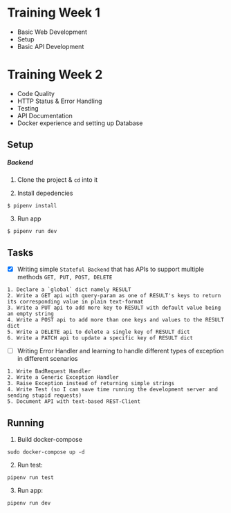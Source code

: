 # Training Week 1
- Basic Web Development
- Setup
- Basic API Development

# Training Week 2
- Code Quality
- HTTP Status & Error Handling
- Testing
- API Documentation
- Docker experience and setting up Database

## Setup

##### Backend
1. Clone the project & `cd` into it

2. Install depedencies
``` shell
$ pipenv install
```

3. Run app
``` shell
$ pipenv run dev
```

## Tasks

- [x] Writing simple `Stateful Backend` that has APIs to support multiple methods `GET, PUT, POST, DELETE`
```
1. Declare a `global` dict namely RESULT
2. Write a GET api with query-param as one of RESULT's keys to return its corresponding value in plain text-format
3. Write a PUT api to add more key to RESULT with default value being an empty string
4. Write a POST api to add more than one keys and values to the RESULT dict
5. Write a DELETE api to delete a single key of RESULT dict
6. Write a PATCH api to update a specific key of RESULT dict
```


- [ ] Writing Error Handler and learning to handle different types of exception in different scenarios

```
1. Write BadRequest Handler
2. Write a Generic Exception Handler
3. Raise Exception instead of returning simple strings
4. Write Test (so I can save time running the development server and sending stupid requests)
5. Document API with text-based REST-Client
```

## Running
1. Build docker-compose
```
sudo docker-compose up -d
```
2. Run test:
```
pipenv run test
```
3. Run app:
```
pipenv run dev
```
